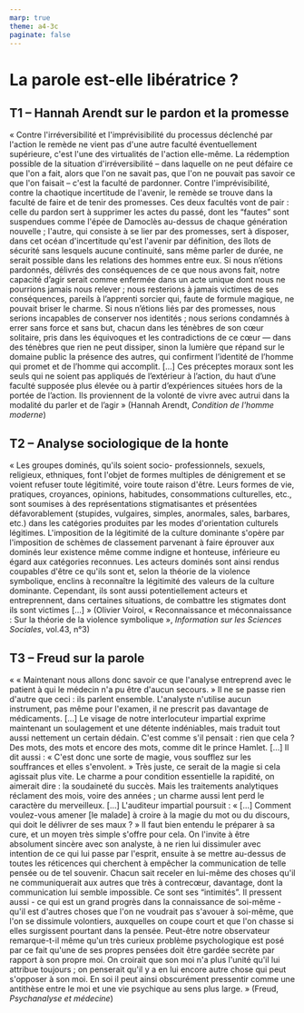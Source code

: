 ```yaml
---
marp: true
theme: a4-3c
paginate: false
---
```


<style scoped>
section {font-size:0.9em; }
</style>

# La parole est-elle libératrice ?

## T1 – Hannah Arendt sur le pardon et la promesse

« Contre l'irréversibilité et l'imprévisibilité du processus déclenché par l'action le remède ne vient pas d'une autre faculté éventuellement supérieure, c'est l'une des virtualités de l'action elle-même. La rédemption possible de la situation d'irréversibilité – dans laquelle on ne peut défaire ce que l'on a fait, alors que l'on ne savait pas, que l'on ne pouvait pas savoir ce que l'on faisait – c'est la faculté de pardonner. Contre l'imprévisibilité, contre la chaotique incertitude de l'avenir, le remède se trouve dans la faculté de faire et de tenir des promesses. Ces deux facultés vont de pair : celle du pardon sert à supprimer les actes du passé, dont les “fautes” sont suspendues comme l'épée de Damoclès au-dessus de chaque génération nouvelle ; l'autre, qui consiste à se lier par des promesses, sert à disposer, dans cet océan d'incertitude qu'est l'avenir par définition, des îlots de sécurité sans lesquels aucune continuité, sans même parler de durée, ne serait possible dans les relations des hommes entre eux.
Si nous n’étions pardonnés, délivrés des conséquences de ce que nous avons fait, notre capacité d’agir serait comme enfermée dans un acte unique dont nous ne pourrions jamais nous relever ; nous resterions à jamais victimes de ses conséquences, pareils à l’apprenti sorcier qui, faute de formule magique, ne pouvait briser le charme. Si nous n’étions liés par des promesses, nous serions incapables de conserver nos identités ; nous serions condamnés à errer sans force et sans but, chacun dans les ténèbres de son cœur solitaire, pris dans les équivoques et les contradictions de ce cœur — dans des ténèbres que rien ne peut dissiper, sinon la lumière que répand sur le domaine public la présence des autres, qui confirment l’identité de l’homme qui promet et de l’homme qui accomplit. […]
Ces préceptes moraux sont les seuls qui ne soient pas appliqués de l’extérieur à l’action, du haut d’une faculté supposée plus élevée ou à partir d’expériences situées hors de la portée de l’action. Ils proviennent de la volonté de vivre avec autrui dans la modalité du parler et de l’agir » (Hannah Arendt, _Condition de l'homme moderne_)


## T2 – Analyse sociologique de la honte

« Les groupes dominés, qu'ils soient socio- professionnels, sexuels, religieux, ethniques, font l'objet de formes multiples de dénigrement et se voient refuser toute légitimité, voire toute raison d'être. Leurs formes de vie, pratiques, croyances, opinions, habitudes, consommations culturelles, etc., sont soumises à des représentations stigmatisantes et présentées défavorablement (stupides, vulgaires, simples, anormales, sales, barbares, etc.) dans les catégories produites par les modes d'orientation culturels légitimes. L'imposition de la légitimité de la culture dominante s'opère par l'imposition de schèmes de classement parvenant à faire éprouver aux dominés leur existence même comme indigne et honteuse, inférieure eu égard aux catégories reconnues. Les acteurs dominés sont ainsi rendus coupables d'être ce qu'ils sont et, selon la théorie de la violence symbolique, enclins à reconnaître la légitimité des valeurs de la culture dominante. Cependant, ils sont aussi potentiellement acteurs et entreprennent, dans certaines situations, de combattre les stigmates dont ils sont victimes […] » (Olivier Voirol, « Reconnaissance et méconnaissance : Sur la théorie de la violence symbolique », _Information sur les Sciences Sociales_, vol.43, n°3)


## T3 – Freud sur la parole

« « Maintenant nous allons donc savoir ce que l'analyse entreprend avec le patient à qui le médecin n'a pu être d'aucun secours. »
Il ne se passe rien d'autre que ceci : ils parlent ensemble. L'analyste n'utilise aucun instrument, pas même pour l'examen, il ne prescrit pas davantage de médicaments. […]
Le visage de notre interlocuteur impartial exprime maintenant un soulagement et une détente indéniables, mais traduit tout aussi nettement un certain dédain. C'est comme s'il pensait : rien que cela ? Des mots, des mots et encore des mots, comme dit le prince Hamlet. […]
Il dit aussi : « C'est donc une sorte de magie, vous soufflez sur les souffrances et elles s'envolent. »
Très juste, ce serait de la magie si cela agissait plus vite. Le charme a pour condition essentielle la rapidité, on aimerait dire : la soudaineté du succès. Mais les traitements analytiques réclament des mois, voire des années ; un charme aussi lent perd le caractère du merveilleux. […] 
L'auditeur impartial poursuit : « […] Comment voulez-vous amener [le malade] à croire à la magie du mot ou du discours, qui doit le délivrer de ses maux ? »
Il faut bien entendu le préparer à sa cure, et un moyen très simple s'offre pour cela. On l'invite à être absolument sincère avec son analyste, à ne rien lui dissimuler avec intention de ce qui lui passe par l'esprit, ensuite à se mettre au-dessus de toutes les réticences qui cherchent à empêcher la communication de telle pensée ou de tel souvenir. Chacun sait receler en lui-même des choses qu'il ne communiquerait aux autres que très à contrecœur, davantage, dont la communication lui semble impossible. Ce sont ses “intimités”. Il pressent aussi - ce qui est un grand progrès dans la connaissance de soi-même - qu'il est d'autres choses que l'on ne voudrait pas s'avouer à soi-même, que l'on se dissimule volontiers, auxquelles on coupe court et que l'on chasse si elles surgissent pourtant dans la pensée. Peut-être notre observateur remarque-t-il même qu'un très curieux problème psychologique est posé par ce fait qu'une de ses propres pensées doit être gardée secrète par rapport à son propre moi. On croirait que son moi n'a plus l'unité qu'il lui attribue toujours ; on penserait qu'il y a en lui encore autre chose qui peut s'opposer à son moi. En soi il peut ainsi obscurément pressentir comme une antithèse entre le moi et une vie psychique au sens plus large. » (Freud, _Psychanalyse et médecine_)